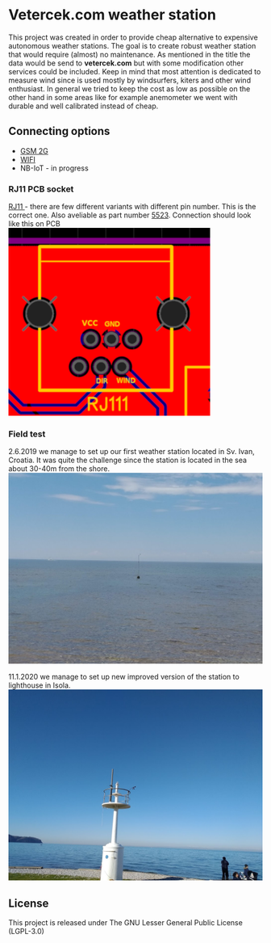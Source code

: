 # Vetercek.com weather station
This project was created in order to provide cheap alternative to expensive autonomous weather stations. The goal is to create robust weather station that would require (almost) no maintenance. As mentioned in the title the data would be send to **vetercek.com** but with some modification other services could be included. Keep in mind that most attention is dedicated to measure wind since is used mostly by windsurfers, kiters and other wind enthusiast. In general we tried to keep the cost as low as possible on the other hand in some areas like for example anemometer we went with durable and well calibrated instead of cheap.


## Connecting options
+ [GSM 2G](vetercek_2G)
+ [WIFI](vetercek_wifi)
+ NB-IoT - in progress

### RJ11 PCB socket
[RJ11 ](https://www.ebay.com/itm/10pcs-set-RJ11-RJ12-6P6C-Computer-Internet-Network-PCB-Jack-Socket-ATAU/272983583460?ssPageName=STRK%3AMEBIDX%3AIT&_trksid=p2057872.m2749.l2649) - there are few different variants with different pin number. This is the correct one.
Also aveliable as part number [5523](http://en.glgnet.biz/productsdetail/productId=97.html). Connection should look like this on PCB  
![RJ11](vetercek_2G/img/rj11.png)  

### Field test
2.6.2019 we manage to set up our first weather station located in Sv. Ivan, Croatia. It was quite the challenge since the station is located in the sea about 30-40m from the shore.  
![station location](vetercek_2G/img/st1.jpg)  
  
11.1.2020 we manage to set up new improved version of the station to lighthouse in Isola.  
![izola](vetercek_2G/img/svetilnik.jpg)  

## License
This project is released under
The GNU Lesser General Public License (LGPL-3.0)
